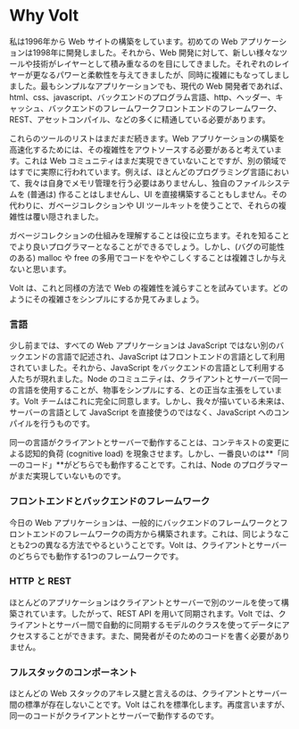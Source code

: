 # Why Volt

私は1996年から Web サイトの構築をしています。初めての Web アプリケーションは1998年に開発しました。それから、Web 開発に対して、新しい様々なツールや技術がレイヤーとして積み重なるのを目にしてきました。それぞれのレイヤーが更なるパワーと柔軟性を与えてきましたが、同時に複雑にもなってしましました。最もシンプルなアプリケーションでも、現代の Web 開発者であれば、html、css、javascript、バックエンドのプログラム言語、http、ヘッダー、キャッシュ、バックエンドのフレームワークフロントエンドのフレームワーク、REST、アセットコンパイル、などの多くに精通している必要があります。

これらのツールのリストはまだまだ続きます。Web アプリケーションの構築を高速化するためには、その複雑性をアウトソースする必要があると考えています。これは Web コミュニティはまだ実現できていないことですが、別の領域ではすでに実際に行われています。例えば、ほとんどのプログラミング言語において、我々は自身でメモリ管理を行う必要はありませんし、独自のファイルシステムを (普通は) 作ることはしませんし、UI を直接構築することもしません。その代わりに、ガベージコレクションや UI ツールキットを使うことで、それらの複雑性は覆い隠されました。

ガベージコレクションの仕組みを理解することは役に立ちます。それを知ることでより良いプログラマーとなることができるでしょう。しかし、(バグの可能性のある) malloc や free の多用でコードをややこしくすることは複雑さしか与えないと思います。

Volt は、これと同様の方法で Web の複雑性を減らすことを試みています。どのようにその複雑さをシンプルにするか見てみましょう。

### 言語

少し前までは、すべての Web アプリケーションは JavaScript ではない別のバックエンドの言語で記述され、JavaScript はフロントエンドの言語として利用されていました。それから、JavaScript をバックエンドの言語として利用する人たちが現れました。Node のコミュニティは、クライアントとサーバーで同一の言語を使用することが、物事をシンプルにする、との正当な主張をしています。Volt チームはこれに完全に同意します。しかし、我々が描いている未来は、サーバーの言語として JavaScript を直接使うのではなく、JavaScript へのコンパイルを行うものです。

同一の言語がクライアントとサーバーで動作することは、コンテキストの変更による認知的負荷 (cognitive load) を現象させます。しかし、一番良いのは**「同一のコード」**がどちらでも動作することです。これは、Node のプログラマーがまだ実現していないものです。

### フロントエンドとバックエンドのフレームワーク

今日の Web アプリケーションは、一般的にバックエンドのフレームワークとフロントエンドのフレームワークの両方から構築されます。これは、同じようなことも2つの異なる方法でやるということです。Volt は、クライアントとサーバーのどちらでも動作する1つのフレームワークです。

### HTTP と REST

ほとんどのアプリケーションはクライアントとサーバーで別のツールを使って構築されています。したがって、REST API を用いて同期されます。Volt では、クライアントとサーバー間で自動的に同期するモデルのクラスを使ってデータにアクセスすることができます。また、開発者がそのためのコードを書く必要がありません。

### フルスタックのコンポーネント

ほとんどの Web スタックのアキレス腱と言えるのは、クライアントとサーバー間の標準が存在しないことです。Volt はこれを標準化します。再度言いますが、同一のコードがクライアントとサーバーで動作するのです。